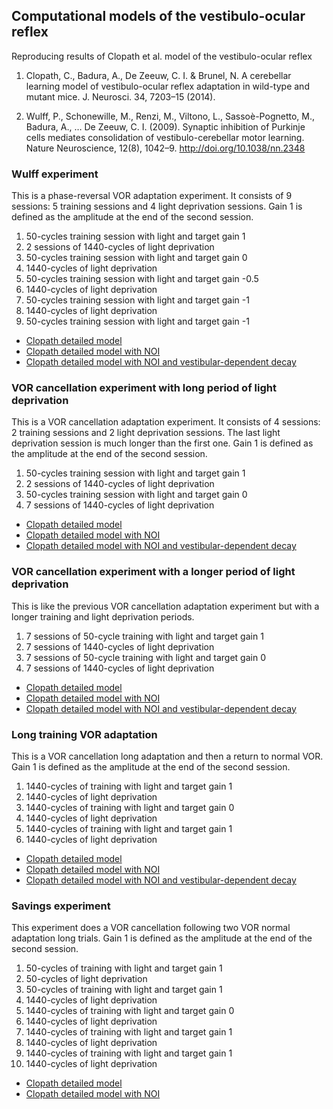 ## Computational models of the vestibulo-ocular reflex

Reproducing results of Clopath et al. model of the vestibulo-ocular reflex

1. Clopath, C., Badura, A., De Zeeuw, C. I. & Brunel, N. A cerebellar learning model of vestibulo-ocular reflex adaptation in wild-type and mutant mice. J. Neurosci. 34, 7203–15 (2014).

2. Wulff, P., Schonewille, M., Renzi, M., Viltono, L., Sassoè-Pognetto, M., Badura, A., … De Zeeuw, C. I. (2009). Synaptic inhibition of Purkinje cells mediates consolidation of vestibulo-cerebellar motor learning. Nature Neuroscience, 12(8), 1042–9. http://doi.org/10.1038/nn.2348

### Wulff experiment

This is a phase-reversal VOR adaptation experiment. It consists of 9 sessions: 5 training sessions and 4 light deprivation sessions. Gain 1 is defined as the amplitude at the end of the second session.

1. 50-cycles training session with light and target gain 1
2. 2 sessions of 1440-cycles of light deprivation
3. 50-cycles training session with light and target gain 0
4. 1440-cycles of light deprivation
5. 50-cycles training session with light and target gain -0.5
6. 1440-cycles of light deprivation
7. 50-cycles training session with light and target gain -1
8. 1440-cycles of light deprivation
9. 50-cycles training session with light and target gain -1

- [Clopath detailed model](http://xdurana.github.io/vor/simulations/parametric/html/clopath.html)
- [Clopath detailed model with NOI](http://xdurana.github.io/vor/simulations/parametric/html/noi.html)
- [Clopath detailed model with NOI and vestibular-dependent decay](http://xdurana.github.io/vor/simulations/parametric/html/clopathnoi.html)

### VOR cancellation experiment with long period of light deprivation

This is a VOR cancellation adaptation experiment. It consists of 4 sessions: 2 training sessions and 2 light deprivation sessions. The last light deprivation session is much longer than the first one. Gain 1 is defined as the amplitude at the end of the second session.

1. 50-cycles training session with light and target gain 1
2. 2 sessions of 1440-cycles of light deprivation
3. 50-cycles training session with light and target gain 0
4. 7 sessions of 1440-cycles of light deprivation

- [Clopath detailed model](http://xdurana.github.io/vor/simulations/parametric/html/longclopath.html)
- [Clopath detailed model with NOI](http://xdurana.github.io/vor/simulations/parametric/html/longnoi.html)
- [Clopath detailed model with NOI and vestibular-dependent decay](http://xdurana.github.io/vor/simulations/parametric/html/longclopathnoi.html)

### VOR cancellation experiment with a longer period of light deprivation

This is like the previous VOR cancellation adaptation experiment but with a longer training and light deprivation periods.

1. 7 sessions of 50-cycle training with light and target gain 1
2. 7 sessions of 1440-cycles of light deprivation
3. 7 sessions of 50-cycle training with light and target gain 0
4. 7 sessions of 1440-cycles of light deprivation

- [Clopath detailed model](http://xdurana.github.io/vor/simulations/parametric/html/longerclopath.html)
- [Clopath detailed model with NOI](http://xdurana.github.io/vor/simulations/parametric/html/longernoi.html)
- [Clopath detailed model with NOI and vestibular-dependent decay](http://xdurana.github.io/vor/simulations/parametric/html/longerclopathnoi.html)

### Long training VOR adaptation

This is a VOR cancellation long adaptation and then a return to normal VOR. Gain 1 is defined as the amplitude at the end of the second session.

1. 1440-cycles of training with light and target gain 1
2. 1440-cycles of light deprivation
3. 1440-cycles of training with light and target gain 0
4. 1440-cycles of light deprivation
5. 1440-cycles of training with light and target gain 1
6. 1440-cycles of light deprivation

- [Clopath detailed model](http://xdurana.github.io/vor/simulations/parametric/html/longtrainingclopath.html)
- [Clopath detailed model with NOI](http://xdurana.github.io/vor/simulations/parametric/html/longtrainingnoi.html)
- [Clopath detailed model with NOI and vestibular-dependent decay](http://xdurana.github.io/vor/simulations/parametric/html/longtrainingclopathnoi.html)

### Savings experiment

This experiment does a VOR cancellation following two VOR normal adaptation long trials. Gain 1 is defined as the amplitude at the end of the second session.

1. 50-cycles of training with light and target gain 1
2. 50-cycles of light deprivation
3. 50-cycles of training with light and target gain 1
4. 1440-cycles of light deprivation
5. 1440-cycles of training with light and target gain 0
6. 1440-cycles of light deprivation
7. 1440-cycles of training with light and target gain 1
8. 1440-cycles of light deprivation
9. 1440-cycles of training with light and target gain 1
10. 1440-cycles of light deprivation

- [Clopath detailed model](http://xdurana.github.io/vor/simulations/parametric/html/savingsclopath.html)
- [Clopath detailed model with NOI](http://xdurana.github.io/vor/simulations/parametric/html/savingsnoi.html)
